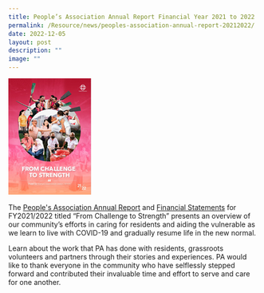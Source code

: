 ```yaml
---
title: People’s Association Annual Report Financial Year 2021 to 2022
permalink: /Resource/news/peoples-association-annual-report-20212022/
date: 2022-12-05
layout: post
description: ""
image: ""
---
```

![](/images/AR2122.png)

The [People's Association Annual Report](https://go.gov.sg/pa-annual-report-2122) and [Financial Statements](/files/About%20Us/Annual%20Reports/Financial%20Statement%202122.pdf) for FY2021/2022 titled “From Challenge to Strength” presents an overview of our community’s efforts in caring for residents and aiding the vulnerable as we learn to live with COVID-19 and gradually resume life in the new normal.

Learn about the work that PA has done with residents, grassroots volunteers and partners through their stories and experiences. PA would like to thank everyone in the community who have selflessly stepped forward and contributed their invaluable time and effort to serve and care for one another.